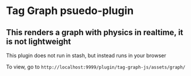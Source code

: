 # Tag Graph psuedo-plugin

## This renders a graph with physics in realtime, it is not lightweight

This plugin does not run in stash, but instead runs in your browser

To view, go to `http://localhost:9999/plugin/tag-graph-js/assets/graph/`